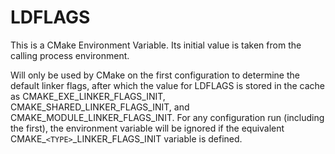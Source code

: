   

# LDFLAGS  
This is a CMake Environment Variable. Its initial value is taken from
the calling process environment.  

Will only be used by CMake on the first configuration to determine the default
linker flags, after which the value for LDFLAGS is stored in the cache
as CMAKE_EXE_LINKER_FLAGS_INIT,
CMAKE_SHARED_LINKER_FLAGS_INIT, and
CMAKE_MODULE_LINKER_FLAGS_INIT. For any configuration run
(including the first), the environment variable will be ignored if the
equivalent  CMAKE_```<TYPE>```_LINKER_FLAGS_INIT variable is defined.  

